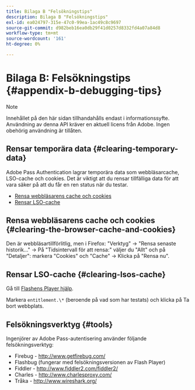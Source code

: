 ```yaml
---
title: Bilaga B "Felsökningstips"
description: Bilaga B "Felsökningstips"
exl-id: ea024797-315e-47c0-99ea-1ac49c8c9697
source-git-commit: d982beb16ea0db29f41d0257d8332fd4a07a84d8
workflow-type: tm+mt
source-wordcount: '161'
ht-degree: 0%

---
```


# Bilaga B: Felsökningstips {#appendix-b-debugging-tips}

>[!NOTE]
>
>Innehållet på den här sidan tillhandahålls endast i informationssyfte. Användning av denna API kräver en aktuell licens från Adobe. Ingen obehörig användning är tillåten.


## Rensar temporära data {#clearing-temporary-data}

Adobe Pass Authentication lagrar temporära data som webbläsarcache, LSO-cache och cookies. Det är viktigt att du rensar tillfälliga data för att vara säker på att du får en ren status när du testar.

- [Rensa webbläsarens cache och cookies](#clearing-the-browser-cache-and-cookies)
- [Rensar LSO-cache](#clearing-lsos-cache)


## Rensa webbläsarens cache och cookies {#clearing-the-browser-cache-and-cookies}

Den är webbläsartillförlitlig, men i Firefox: &quot;Verktyg&quot; -\> &quot;Rensa senaste historik...&quot; -\> På &quot;Tidsintervall för att rensa:&quot; väljer du &quot;Allt&quot; och på &quot;Detaljer&quot;: markera &quot;Cookies&quot; och &quot;Cache&quot; -\> Klicka på &quot;Rensa nu&quot;.


## Rensar LSO-cache {#clearing-lsos-cache}

Gå till [Flashens Player hjälp](http://www.macromedia.com/support/documentation/en/flashplayer/help/settings_manager07.html).

Markera ```entitlement.\*``` (beroende på vad som har testats) och klicka på Ta bort webbplats.


## Felsökningsverktyg {#tools}

Ingenjörer av Adobe Pass-autentisering använder följande felsökningsverktyg:

- Firebug - <http://www.getfirebug.com/>
- Flashbug (fungerar med felsökningsversionen av Flash Player)
- Fiddler - <http://www.fiddler2.com/fiddler2/>
- Charles - <http://www.charlesproxy.com/>
- Tråka - <http://www.wireshark.org/>


<!--
## Related Information

- [Programmer Integration Guide](/help/authentication/programmer-integration-guide-overview.md)

- [Using Charles Proxy (Tech Note)](https://tve.zendesk.com/hc/en-us/articles/204962849-Using-Charles-Proxy)
-->
